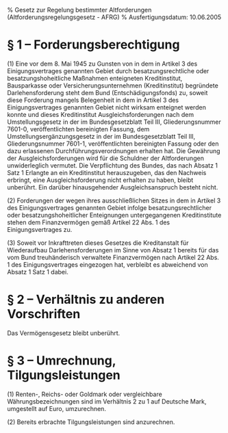 % Gesetz zur Regelung bestimmter Altforderungen  (Altforderungsregelungsgesetz - AFRG)
% Ausfertigungsdatum: 10.06.2005
 
# § 1 – Forderungsberechtigung

(1) Eine vor dem 8. Mai 1945 zu Gunsten von in dem in Artikel 3 des Einigungsvertrages genannten Gebiet durch besatzungsrechtliche oder besatzungshoheitliche Maßnahmen enteigneten Kreditinstitut, Bausparkasse oder Versicherungsunternehmen (Kreditinstitut) begründete Darlehensforderung steht dem Bund (Entschädigungsfonds) zu, soweit diese Forderung mangels Belegenheit in dem in Artikel 3 des Einigungsvertrages genannten Gebiet nicht wirksam enteignet werden konnte und dieses Kreditinstitut Ausgleichsforderungen nach dem Umstellungsgesetz in der im Bundesgesetzblatt Teil III, Gliederungsnummer 7601-0, veröffentlichten bereinigten Fassung, dem Umstellungsergänzungsgesetz in der im Bundesgesetzblatt Teil III, Gliederungsnummer 7601-1, veröffentlichten bereinigten Fassung oder den dazu erlassenen Durchführungsverordnungen erhalten hat. Die Gewährung der Ausgleichsforderungen wird für die Schuldner der Altforderungen unwiderleglich vermutet. Die Verpflichtung des Bundes, das nach Absatz 1 Satz 1 Erlangte an ein Kreditinstitut herauszugeben, das den Nachweis erbringt, eine Ausgleichsforderung nicht erhalten zu haben, bleibt unberührt. Ein darüber hinausgehender Ausgleichsanspruch besteht nicht.

(2) Forderungen der wegen ihres ausschließlichen Sitzes in dem in Artikel 3 des Einigungsvertrages genannten Gebiet infolge besatzungsrechtlicher oder besatzungshoheitlicher Enteignungen untergegangenen Kreditinstitute stehen dem Finanzvermögen gemäß Artikel 22 Abs. 1 des Einigungsvertrages zu.

(3) Soweit vor Inkrafttreten dieses Gesetzes die Kreditanstalt für Wiederaufbau Darlehensforderungen im Sinne von Absatz 1 bereits für das vom Bund treuhänderisch verwaltete Finanzvermögen nach Artikel 22 Abs. 1 des Einigungsvertrages eingezogen hat, verbleibt es abweichend von Absatz 1 Satz 1 dabei.

# § 2 – Verhältnis zu anderen Vorschriften

Das Vermögensgesetz bleibt unberührt.

# § 3 – Umrechnung, Tilgungsleistungen

(1) Renten-, Reichs- oder Goldmark oder vergleichbare Währungsbezeichnungen sind im Verhältnis 2 zu 1 auf Deutsche Mark, umgestellt auf Euro, umzurechnen.

(2) Bereits erbrachte Tilgungsleistungen sind anzurechnen.
